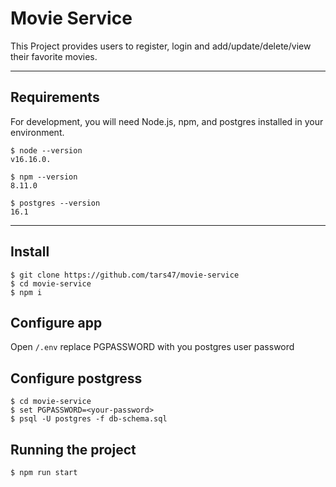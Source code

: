 # Movie Service

This Project provides users to register, login and add/update/delete/view their favorite movies.

---

## Requirements

For development, you will need Node.js, npm, and postgres installed in your environment.

    $ node --version
    v16.16.0.

    $ npm --version
    8.11.0

    $ postgres --version
    16.1

---

## Install

    $ git clone https://github.com/tars47/movie-service
    $ cd movie-service
    $ npm i

## Configure app

Open `/.env` replace PGPASSWORD with you postgres user password

## Configure postgress

    $ cd movie-service
    $ set PGPASSWORD=<your-password>
    $ psql -U postgres -f db-schema.sql

## Running the project

    $ npm run start
